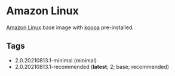 # Amazon Linux

[Amazon Linux] base image with [koopa][] pre-installed.

## Tags

- 2.0.20210813.1-minimal
  (minimal)
- 2.0.20210813.1-recommended
  (**latest**; 2; base; recommended)

[amazon linux]: https://aws.amazon.com/amazon-linux-2/
[koopa]: https://koopa.acidgenomics.com/

